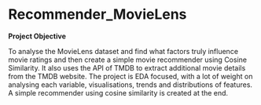 # Recommender_MovieLens

**Project Objective**

To analyse the MovieLens dataset and find what factors truly influence movie ratings and then create a simple movie recommender using Cosine Similarity. It also uses the API of TMDB to extract additional movie details from the TMDB website. The project is EDA focused, with a lot of weight on analysing each variable, visualisations, trends and distributions of features. A simple recommender using cosine similarity is created at the end.
